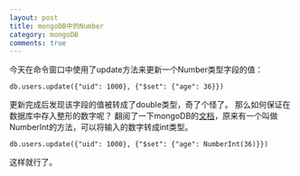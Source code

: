 ```yaml
---
layout: post
title: mongoDB中的Number
category: mongoDB
comments: true
---
```


今天在命令窗口中使用了update方法来更新一个Number类型字段的值：

```
db.users.update({"uid": 1000}, {"$set": {"age": 36}})
```

更新完成后发现该字段的值被转成了double类型，奇了个怪了。
那么如何保证在数据库中存入整形的数字呢？
翻阅了一下mongoDB的[文档](https://docs.mongodb.org/v3.0/core/shell-types/)，原来有一个叫做NumberInt的方法，可以将输入的数字转成int类型。

```
db.users.update({"uid": 1000}, {"$set": {"age": NumberInt(36)}})
```

这样就行了。
